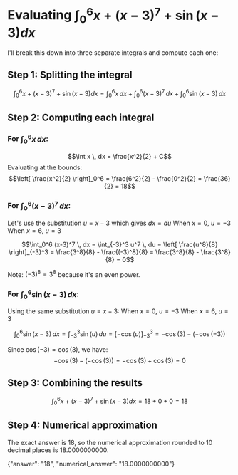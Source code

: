# Evaluating $\int_0^6 x+(x-3)^7+\sin(x-3)dx$

I'll break this down into three separate integrals and compute each one:

## Step 1: Splitting the integral
$$\int_0^6 x+(x-3)^7+\sin(x-3)dx = \int_0^6 x \, dx + \int_0^6 (x-3)^7 \, dx + \int_0^6 \sin(x-3) \, dx$$

## Step 2: Computing each integral

### For $\int_0^6 x \, dx$:
$$\int x \, dx = \frac{x^2}{2} + C$$
Evaluating at the bounds:
$$\left[ \frac{x^2}{2} \right]_0^6 = \frac{6^2}{2} - \frac{0^2}{2} = \frac{36}{2} = 18$$

### For $\int_0^6 (x-3)^7 \, dx$:
Let's use the substitution $u = x-3$ which gives $dx = du$
When $x = 0$, $u = -3$
When $x = 6$, $u = 3$

$$\int_0^6 (x-3)^7 \, dx = \int_{-3}^3 u^7 \, du = \left[ \frac{u^8}{8} \right]_{-3}^3 = \frac{3^8}{8} - \frac{(-3)^8}{8} = \frac{3^8}{8} - \frac{3^8}{8} = 0$$

Note: $(-3)^8 = 3^8$ because it's an even power.

### For $\int_0^6 \sin(x-3) \, dx$:
Using the same substitution $u = x-3$:
When $x = 0$, $u = -3$
When $x = 6$, $u = 3$

$$\int_0^6 \sin(x-3) \, dx = \int_{-3}^3 \sin(u) \, du = \left[ -\cos(u) \right]_{-3}^3 = -\cos(3) - (-\cos(-3))$$

Since $\cos(-3) = \cos(3)$, we have:
$$-\cos(3) - (-\cos(3)) = -\cos(3) + \cos(3) = 0$$

## Step 3: Combining the results
$$\int_0^6 x+(x-3)^7+\sin(x-3)dx = 18 + 0 + 0 = 18$$

## Step 4: Numerical approximation
The exact answer is 18, so the numerical approximation rounded to 10 decimal places is 18.0000000000.

{"answer": "18", "numerical_answer": "18.0000000000"}
